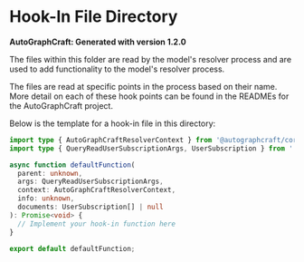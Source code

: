 # Hook-In File Directory

**AutoGraphCraft: Generated with version 1.2.0**

The files within this folder are read by the model's resolver process and are used to add functionality to the model's resolver process.

The files are read at specific points in the process based on their name. More detail on each of these hook points can be found in the READMEs for the AutoGraphCraft project.

Below is the template for a hook-in file in this directory:

```typescript
import type { AutoGraphCraftResolverContext } from '@autographcraft/core';
import type { QueryReadUserSubscriptionArgs, UserSubscription } from '../../../generatedTypes/typescriptTypes';

async function defaultFunction(
  parent: unknown,
  args: QueryReadUserSubscriptionArgs,
  context: AutoGraphCraftResolverContext,
  info: unknown,
  documents: UserSubscription[] | null
): Promise<void> {
  // Implement your hook-in function here
}

export default defaultFunction;
```
